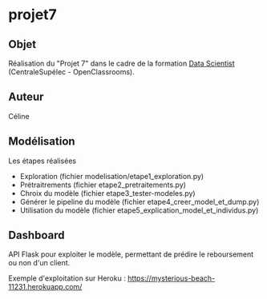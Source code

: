 # projet7

## Objet

Réalisation du "Projet 7" dans le cadre de la formation [Data Scientist](https://openclassrooms.com/fr/paths/164-data-scientist) (CentraleSupélec - OpenClassrooms).

## Auteur
Céline

## Modélisation

Les étapes réalisées
* Exploration (fichier modelisation/etape1_exploration.py)
* Prétraitrements (fichier etape2_pretraitements.py)
* Chroix du modèle (fichier etape3_tester-modeles.py)
* Générer le pipeline du modèle (fichier etape4_creer_model_et_dump.py)
* Utilisation du modèle (fichier etape5_explication_model_et_individus.py)

## Dashboard

API Flask pour exploiter le modèle, permettant de prédire le reboursement ou non d'un client.

Exemple d'exploitation sur Heroku : https://mysterious-beach-11231.herokuapp.com/


